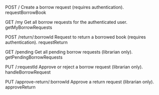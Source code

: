 POST /
Create a borrow request (requires authentication).
requestBorrowBook

GET /my
Get all borrow requests for the authenticated user.
getMyBorrowRequests

POST /return/:borrowId
Request to return a borrowed book (requires authentication).
requestReturn

GET /pending
Get all pending borrow requests (librarian only).
getPendingBorrowRequests

PUT /:requestId
Approve or reject a borrow request (librarian only).
handleBorrowRequest

PUT /approve-return/:borrowId
Approve a return request (librarian only).
approveReturn